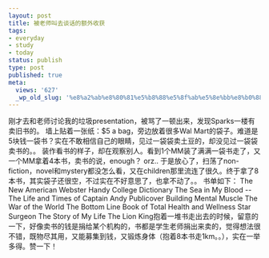 ```yaml
---
layout: post
title: 被老师叫去谈话的额外收获
tags:
- everyday
- study
- today
status: publish
type: post
published: true
meta:
  views: '627'
  _wp_old_slug: '%e8%a2%ab%e8%80%81%e5%b8%88%e5%8f%ab%e5%8e%bb%e8%b0%88%e8%af%9d%e7%9a%84%e9%a2%9d%e5%a4%96%e6%94%b6%e8%8e%b7'
---
```

刚才去和老师讨论我的垃圾presentation，被骂了一顿出来，发现Sparks一楼有卖旧书的。
墙上贴着一张纸：$5 a bag，旁边放着很多Wal Mart的袋子。难道是5块钱一袋书？实在不敢相信自己的眼睛，见过一袋袋卖土豆的，却没见过一袋袋卖书的。。
装作看书的样子，却在观察别人。看到1个MM装了满满一袋书走了，又一个MM拿着4本书，卖书的说，enough？
orz..
于是放心了，扫荡了non-fiction，novel和mystery都没怎么看，又在children那里流连了很久。终于拿了8本书，其实袋子还很空，不过实在不好意思了，也拿不动了。。
书单如下：
The New American Webster Handy College Dictionary
The Sea in My Blood --The Life and Times of Captain Andy Publicover
Building Mental Muscle
The War of the World
The Bottom Line Book of Total Health and Wellness
Star Surgeon
The Story of My Life
The Lion King抱着一堆书走出去的时候，留意的一下，好像卖书的钱是捐给某个机构的，书都是学生老师捐出来卖的，觉得想法很不错，既物尽其用，又能募集到钱，又锻炼身体（抱着8本书走1km。。），实在一举多得。赞一下！
